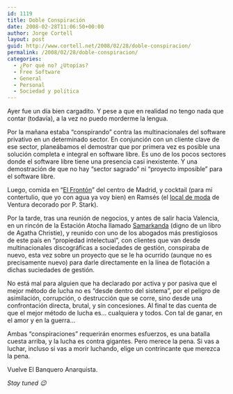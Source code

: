 ```yaml
---
id: 1119
title: Doble Conspiración
date: 2008-02-28T11:06:50+00:00
author: Jorge Cortell
layout: post
guid: http://www.cortell.net/2008/02/28/doble-conspiracion/
permalink: /2008/02/28/doble-conspiracion/
categories:
  - ¿Por qué no? ¿Utopías?
  - Free Software
  - General
  - Personal
  - Sociedad y polí­tica
---
```

Ayer fue un dí­a bien cargadito. Y pese a que en realidad no tengo nada que contar (todaví­a), a la vez no puedo morderme la lengua.

Por la mañana estaba &#8220;conspirando&#8221; contra las multinacionales del software privativo en un determinado sector. En conjunción con un cliente clave de ese sector, planeábamos el demostrar que por primera vez es posible una solución completa e integral en software libre. Es uno de los pocos sectores donde el software libre tiene una presencia casi inexistente. Y una demostración de que no hay &#8220;sector sagrado&#8221; ni &#8220;proyecto imposible&#8221; para el software libre.

Luego, comida en &#8220;<a target="_blank" title="artí­culo en Frommers" href="http://www.frommers.com/destinations/madrid/D54920.html">El Frontón</a>&#8221; del centro de Madrid, y cocktail (para mi contertulio, que yo con agua ya voy bien) en Ramsés (el <a target="_blank" title="noticia en revista GQ" href="http://www.revistagq.com/index.php/mod.noticias/mem.detalle/idmenu.106/idnoticia.68902/relcategoria.2570/chk.82c08a1649094ac1bc0a281ec79c4c67.html">local de moda</a> de Ventura decorado por P. Stark).

Por la tarde, tras una reunión de negocios, y antes de salir hacia Valencia, en un rincón de la Estación Atocha llamado <a target="_blank" title="Ficha en El Mundo" href="http://www.elmundo.es/metropoli/restaurantes/fichas/d8/1240_ficha.html">Samarkanda</a> (digno de un libro de Agatha Christie), y reunido con uno de los abogados más prestigiosos de este paí­s en &#8220;propiedad intelectual&#8221;, con clientes que van desde multinacionales discográficas a sociedades de gestión, conspiraba de nuevo, esta vez sobre un proyecto que se le ha ocurrido (aunque no es precisamente nuevo) para darle directamente en la lí­nea de flotación a dichas suciedades de gestión.

No está mal para alguien que ha declarado por activa y por pasiva que el mejor método de lucha no es &#8220;desde dentro del sistema&#8221;, por el peligro de asimilación, corrupción, o destrucción que se corre, sino desde una confrontación directa, brutal, y sin concesiones. Al final te das cuenta de que el mejor método de lucha es&#8230; cualquiera y todos. Con tal de ganar, en el amor y en la guerra&#8230;

Ambas &#8220;conspiraciones&#8221; requerirán enormes esfuerzos, es una batalla cuesta arriba, y la lucha es contra gigantes. Pero merece la pena. Si vas a luchar, incluso si vas a morir luchando, elige un contrincante que merezca la pena.

Vuelve El Banquero Anarquista.

_Stay tuned 😉_